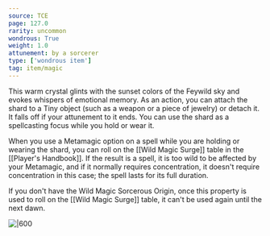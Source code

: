 ```yaml
---
source: TCE
page: 127.0
rarity: uncommon
wondrous: True
weight: 1.0
attunement: by a sorcerer
type: ['wondrous item']
tag: item/magic
---
```


This warm crystal glints with the sunset colors of the Feywild sky and evokes whispers of emotional memory. As an action, you can attach the shard to a Tiny object (such as a weapon or a piece of jewelry) or detach it. It falls off if your attunement to it ends. You can use the shard as a spellcasting focus while you hold or wear it.

When you use a Metamagic option on a spell while you are holding or wearing the shard, you can roll on the [[Wild Magic Surge]] table in the [[Player's Handbook]]. If the result is a spell, it is too wild to be affected by your Metamagic, and if it normally requires concentration, it doesn't require concentration in this case; the spell lasts for its full duration.

If you don't have the Wild Magic Sorcerous Origin, once this property is used to roll on the [[Wild Magic Surge]] table, it can't be used again until the next dawn.


![|600](https://5e.tools/img/items/TCE/Feywild%20Shard.png)